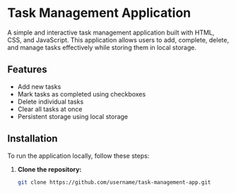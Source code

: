 # Task Management Application

A simple and interactive task management application built with HTML, CSS, and JavaScript. This application allows users to add, complete, delete, and manage tasks effectively while storing them in local storage.

## Features
- Add new tasks
- Mark tasks as completed using checkboxes
- Delete individual tasks
- Clear all tasks at once
- Persistent storage using local storage

## Installation

To run the application locally, follow these steps:

1. **Clone the repository:**
   ```bash
   git clone https://github.com/username/task-management-app.git
